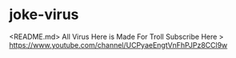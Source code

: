 # joke-virus
<README.md>
All Virus Here is Made For Troll
Subscribe Here > https://www.youtube.com/channel/UCPyaeEngtVnFhPJPz8CCl9w
